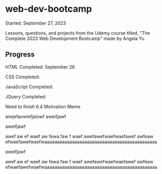 # web-dev-bootcamp

Started: September 27, 2023

Lessons, questions, and projects from the Udemy course titled, "The Complete 2023 Web Development Bootcamp" made by Angela Yu

## Progress

HTML Completed: September 28

CSS Completed: 

JavaScript Completed:

JQuery Completed:

Need to finish 6.4 Motivation Meme


aiwjefaowiefjaiowf
aweifjawf



aweifjawf

awef
aw
ef
waef
aw
fewa
faw
f
waef
awefawefwaefwaefawef
awfeaw
efwaefawefwaefwaaaaaaaaaaaaaaaaaaaaaaaaaaaaaaaaaaaaaaaaaaaaa

aweifjawf

awef
aw
ef
waef
aw
fewa
faw
f
waef
awefawefwaefwaefawef
awfeaw
efwaefawefwaefwaaaaaaaaaaaaaaaaaaaaaaaaaaaaaaaaaaaaaaaaaaaaa

